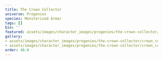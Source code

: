 ```yaml
---
title: The Crown Collector
universe: Progenies
species: Monsterized Armar
tags: []
bio: ''
featured: assets/images/character_images/progenies/the-crown-collector/crown_collector_-_Copy.webp
gallery:
- assets/images/character_images/progenies/the-crown-collector/crown_collector.webp
- assets/images/character_images/progenies/the-crown-collector/crown_collector_-_Copy.webp
order: 40.0
---
```




